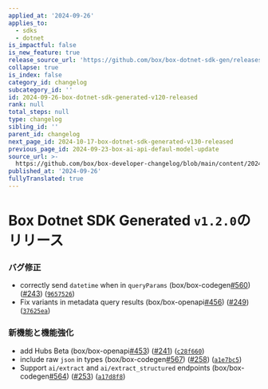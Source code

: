 ```yaml
---
applied_at: '2024-09-26'
applies_to:
  - sdks
  - dotnet
is_impactful: false
is_new_feature: true
release_source_url: 'https://github.com/box/box-dotnet-sdk-gen/releases/tag/v1.2.0'
collapse: true
is_index: false
category_id: changelog
subcategory_id: ''
id: 2024-09-26-box-dotnet-sdk-generated-v120-released
rank: null
total_steps: null
type: changelog
sibling_id: ''
parent_id: changelog
next_page_id: 2024-10-17-box-dotnet-sdk-generated-v130-released
previous_page_id: 2024-09-23-box-ai-api-defaul-model-update
source_url: >-
  https://github.com/box/box-developer-changelog/blob/main/content/2024/09-26-box-dotnet-sdk-generated-v120-released.md
published_at: '2024-09-26'
fullyTranslated: true
---
```

# Box Dotnet SDK Generated `v1.2.0`のリリース

### バグ修正

* correctly send `datetime` when in `queryParams` (box/box-codegen[#560][1]) ([#243][2]) ([`9657526`][3])
* Fix variants in metadata query results (box/box-openapi[#456][4]) ([#249][5]) ([`37625ea`][6])

### 新機能と機能強化

* add Hubs Beta (box/box-openapi[#453][7]) ([#241][8]) ([`c28f660`][9])
* include raw `json` in types (box/box-codegen[#567][10]) ([#258][11]) ([`a1e7bc5`][12])
* Support `ai/extract` and `ai/extract_structured` endpoints (box/box-codegen[#564][13]) ([#253][14]) ([`a17d8f8`][15])

[1]: https://github.com/box/box-codegen/issues/560

[2]: https://github.com/box/box-codegen/issues/243

[3]: https://github.com/box/box-codegen/commit/9657526667753d77eacfd674cde60ab4030ae42d

[4]: https://github.com/box/box-codegen/issues/456

[5]: https://github.com/box/box-codegen/issues/249

[6]: https://github.com/box/box-codegen/commit/37625eabe4f87d57a9f58920829c00cddd34bcb1

[7]: https://github.com/box/box-codegen/issues/453

[8]: https://github.com/box/box-codegen/issues/241

[9]: https://github.com/box/box-codegen/commit/c28f6605c94e250bbab853ef610c46c1d3c9ef95

[10]: https://github.com/box/box-codegen/issues/567

[11]: https://github.com/box/box-codegen/issues/258

[12]: https://github.com/box/box-codegen/commit/a1e7bc55da0dec8bfd1159a1c158154177581019

[13]: https://github.com/box/box-codegen/issues/564

[14]: https://github.com/box/box-codegen/issues/253

[15]: https://github.com/box/box-codegen/commit/a17d8f8dbce8ac7f42b9e23c8c216e992a64d762
